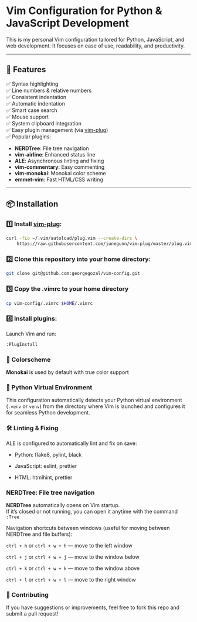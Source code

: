 # Vim Configuration for Python & JavaScript Development

This is my personal Vim configuration tailored for Python, JavaScript, and web development. It focuses on ease of use, readability, and productivity.

---

## 🚀 Features

✅ Syntax highlighting  
✅ Line numbers & relative numbers  
✅ Consistent indentation  
✅ Automatic indentation  
✅ Smart case search  
✅ Mouse support  
✅ System clipboard integration  
✅ Easy plugin management (via [vim-plug](https://github.com/junegunn/vim-plug))  
✅ Popular plugins:
- **NERDTree**: File tree navigation
- **vim-airline**: Enhanced status line
- **ALE**: Asynchronous linting and fixing
- **vim-commentary**: Easy commenting
- **vim-monokai**: Monokai color scheme
- **emmet-vim**: Fast HTML/CSS writing

---

## 📦 Installation

### 1️⃣ Install [vim-plug](https://github.com/junegunn/vim-plug):

```bash
curl -fLo ~/.vim/autoload/plug.vim --create-dirs \
    https://raw.githubusercontent.com/junegunn/vim-plug/master/plug.vim
```

### 2️⃣ Clone this repository into your home directory:
```bash
git clone git@github.com:georgegozal/vim-config.git
```
### 3️⃣ Copy the .vimrc to your home directory
```bash
cp vim-config/.vimrc $HOME/.vimrc
```

### 4️⃣ Install plugins:


Launch Vim and run:
```bash
:PlugInstall
```
### 🎨 Colorscheme
**Monokai** is used by default with true color support

### 🐍 Python Virtual Environment
This configuration automatically detects your Python virtual environment (`.venv` or `venv`) from the directory where Vim is launched and configures it for seamless Python development.

### 🛠️ Linting & Fixing
ALE is configured to automatically lint and fix on save:
* Python: flake8, pylint, black

* JavaScript: eslint, prettier

* HTML: htmlhint, prettier

### NERDTree: File tree navigation

**NERDTree** automatically opens on Vim startup.  
If it’s closed or not running, you can open it anytime with the command `:Tree`


Navigation shortcuts between windows (useful for moving between NERDTree and file buffers):

`ctrl + h` or `ctrl + w + h` — move to the left window

`ctrl + j` or `ctrl + w + j` — move to the window below

`ctrl + k` or `ctrl + w + k` — move to the window above

`ctrl + l` or `ctrl + w + l` — move to the right window

### 🙌 Contributing

If you have suggestions or improvements, feel free to fork this repo and submit a pull request!